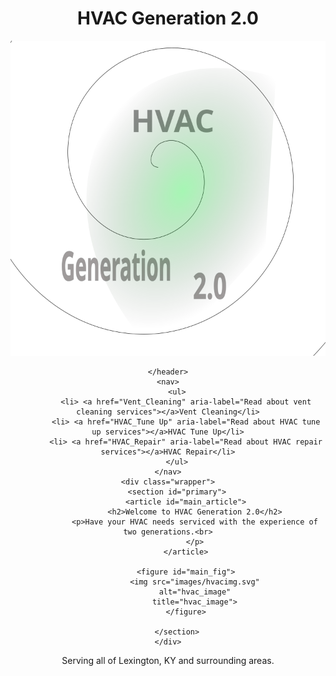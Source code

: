 <!DOCTYPE html>
<html lang="en">
  <!-- this is the <head> section; not to be confused with the <header> section -->
  <head>
    <meta charset="utf-8">
    <meta name="description" content="HVAC">
    <meta name="viewport" content="width=device-width, initial-scale=1.0">
    <link rel="stylesheet" href="style.css">
    <title>HVAC Generation 2.0</title>
  </head>
    <body>
    <header>
        <h1 id="title">HVAC Generation 2.0</h1>
         <a href="index.html">
            <img src="images/hvaclogo.svg" alt="the hvac logo">
        </a>

    </header>
    <nav>
        <ul>
            <li> <a href="Vent_Cleaning" aria-label="Read about vent cleaning services"></a>Vent Cleaning</li>
            <li> <a href="HVAC_Tune Up" aria-label="Read about HVAC tune up services"></a>HVAC Tune Up</li>
            <li> <a href="HVAC_Repair" aria-label="Read about HVAC repair services"></a>HVAC Repair</li>
        </ul>
    </nav>
    <div class="wrapper">
        <section id="primary">
            <article id="main_article">
                <h2>Welcome to HVAC Generation 2.0</h2>
                <p>Have your HVAC needs serviced with the experience of two generations.<br>
                </p>
            </article>
        
            <figure id="main_fig">
                <img src="images/hvacimg.svg"
                alt="hvac_image"
                title="hvac_image">
            </figure>

        </section>
    </div>
  <footer>
    <p>Serving all of Lexington, KY and surrounding areas. </p>
  </footer>
  </body>
  </html>
  
